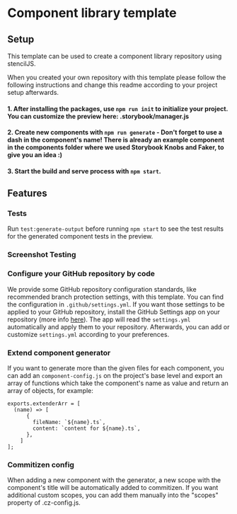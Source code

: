 # Component library template
## Setup
This template can be used to create a component library repository using stencilJS.

When you created your own repository with this template please follow the following instructions and change this readme according to your project setup afterwards.

#### 1. After installing the packages, use `npm run init` to initialize your project. You can customize the preview here: .storybook/manager.js
#### 2. Create new components with `npm run generate` - Don't forget to use a dash in the component's name! There is already an example component in the components folder where we used Storybook Knobs and Faker, to give you an idea :)
#### 3. Start the build and serve process with `npm start`.

## Features
### Tests
Run `test:generate-output` before running `npm start` to see the test results for the generated component tests in the preview.
### Screenshot Testing

### Configure your GitHub repository by code
We provide some GitHub repository configuration standards, like recommended branch protection settings, with this template. You can find the configuration in `.github/settings.yml`. If you want those settings to be applied to your GitHub repository, install the GitHub Settings app on your repository (more info [here](https://github.com/apps/settings)). The app will read the `settings.yml` automatically and apply them to your repository. Afterwards, you can add or customize `settings.yml` according to your preferences.

### Extend component generator
If you want to generate more than the given files for each component, you can add an `component-config.js` on the project's base level and export an array of functions which take the component's name as value and return an array of objects, for example:
```
exports.extenderArr = [
  (name) => [
      {
        fileName: `${name}.ts`,
        content: `content for ${name}.ts`,
      },
    ]
];
```
### Commitizen config
When adding a new component with the generator, a new scope with the component's title will be automatically added to commitizen. If you want additional custom scopes, you can add them manually into the "scopes" property of .cz-config.js.